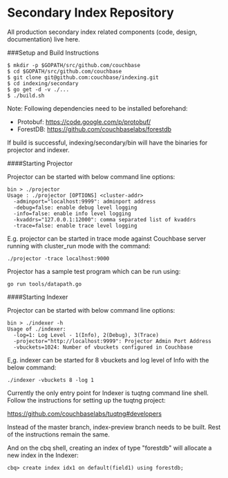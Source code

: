 Secondary Index Repository
==========================

All production secondary index related components (code, design, documentation) live here.

###Setup and Build Instructions

    $ mkdir -p $GOPATH/src/github.com/couchbase
    $ cd $GOPATH/src/github.com/couchbase
    $ git clone git@github.com:couchbase/indexing.git
    $ cd indexing/secondary
    $ go get -d -v ./...
    $ ./build.sh

Note:
Following dependencies need to be installed beforehand:
- Protobuf: https://code.google.com/p/protobuf/
- ForestDB: https://github.com/couchbaselabs/forestdb

If build is successful, indexing/secondary/bin will have the binaries for projector and indexer.

####Starting Projector

Projector can be started with below command line options:

    bin > ./projector
    Usage : ./projector [OPTIONS] <cluster-addr> 
      -adminport="localhost:9999": adminport address
      -debug=false: enable debug level logging
      -info=false: enable info level logging
      -kvaddrs="127.0.0.1:12000": comma separated list of kvaddrs
      -trace=false: enable trace level logging
      
E.g. projector can be started in trace mode against Couchbase server running with 
cluster_run mode with the command:

    ./projector -trace localhost:9000
    

Projector has a sample test program which can be run using:

    go run tools/datapath.go

####Starting Indexer

Projector can be started with below command line options:

    bin > ./indexer -h
    Usage of ./indexer:
      -log=1: Log Level - 1(Info), 2(Debug), 3(Trace)
      -projector="http://localhost:9999": Projector Admin Port Address
      -vbuckets=1024: Number of vbuckets configured in Couchbase
    
    
E,g. indexer can be started for 8 vbuckets and log level of Info with the below command:

    ./indexer -vbuckets 8 -log 1
    
Currently the only entry point for Indexer is tuqtng command line shell. 
Follow the instructions for setting up the tuqtng project:

https://github.com/couchbaselabs/tuqtng#developers

Instead of the master branch, index-preview branch needs to be built. 
Rest of the instructions remain the same. 

And on the cbq shell, creating an index of type "forestdb" will allocate a new index
in the Indexer:

    cbq> create index idx1 on default(field1) using forestdb;
    





